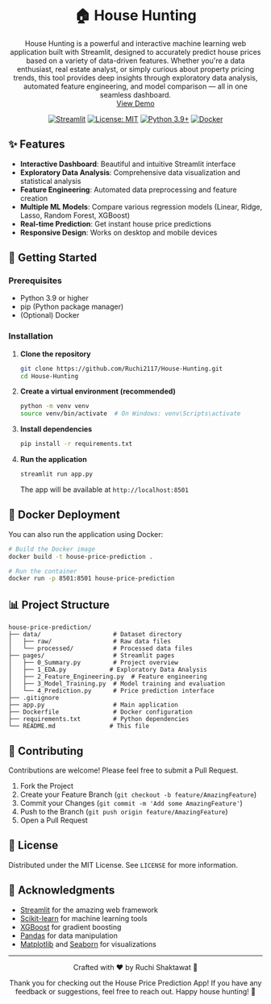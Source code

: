 <div align="center">
  <h1>🏠 House Hunting</h1>
  <p>
    House Hunting is a powerful and interactive machine learning web application built with Streamlit, designed to accurately predict house prices based on a variety of data-driven features. Whether you're a  data enthusiast, real estate analyst, or simply curious about property pricing trends, this tool provides deep insights through exploratory data analysis, automated feature engineering, and model comparison — all in one seamless dashboard.
    <br />
    <a href="https://house-hunting-fcyh9xu8wxipfxbrggcvzu.streamlit.app/" target="_blank">View Demo</a>
  </p>
  
  [![Streamlit](https://static.streamlit.io/badges/streamlit_badge_black_white.svg)](https://house-prediction-wctwgkvhjgqgnkktz9tyuc.streamlit.app/)
  [![License: MIT](https://img.shields.io/badge/License-MIT-yellow.svg)](https://opensource.org/licenses/MIT)
  [![Python 3.9+](https://img.shields.io/badge/python-3.9+-blue.svg)](https://www.python.org/downloads/)
  [![Docker](https://img.shields.io/badge/Docker-2CA5E0?style=flat&logo=docker&logoColor=white)](https://www.docker.com/)
</div>

## ✨ Features

- **Interactive Dashboard**: Beautiful and intuitive Streamlit interface
- **Exploratory Data Analysis**: Comprehensive data visualization and statistical analysis
- **Feature Engineering**: Automated data preprocessing and feature creation
- **Multiple ML Models**: Compare various regression models (Linear, Ridge, Lasso, Random Forest, XGBoost)
- **Real-time Prediction**: Get instant house price predictions
- **Responsive Design**: Works on desktop and mobile devices

## 🚀 Getting Started

### Prerequisites
- Python 3.9 or higher
- pip (Python package manager)
- (Optional) Docker

### Installation

1. **Clone the repository**
   ```bash
   git clone https://github.com/Ruchi2117/House-Hunting.git
   cd House-Hunting
   ```

2. **Create a virtual environment (recommended)**
   ```bash
   python -m venv venv
   source venv/bin/activate  # On Windows: venv\Scripts\activate
   ```

3. **Install dependencies**
   ```bash
   pip install -r requirements.txt
   ```

4. **Run the application**
   ```bash
   streamlit run app.py
   ```
   The app will be available at `http://localhost:8501`

## 🐳 Docker Deployment

You can also run the application using Docker:

```bash
# Build the Docker image
docker build -t house-price-prediction .

# Run the container
docker run -p 8501:8501 house-price-prediction
```

## 📊 Project Structure

```
house-price-prediction/
├── data/                    # Dataset directory
│   ├── raw/                 # Raw data files
│   └── processed/           # Processed data files
├── pages/                   # Streamlit pages
│   ├── 0_Summary.py         # Project overview
│   ├── 1_EDA.py            # Exploratory Data Analysis
│   ├── 2_Feature_Engineering.py  # Feature engineering
│   ├── 3_Model_Training.py  # Model training and evaluation
│   └── 4_Prediction.py      # Price prediction interface
├── .gitignore
├── app.py                   # Main application
├── Dockerfile               # Docker configuration
├── requirements.txt         # Python dependencies
└── README.md               # This file
```

## 🤝 Contributing

Contributions are welcome! Please feel free to submit a Pull Request.

1. Fork the Project
2. Create your Feature Branch (`git checkout -b feature/AmazingFeature`)
3. Commit your Changes (`git commit -m 'Add some AmazingFeature'`)
4. Push to the Branch (`git push origin feature/AmazingFeature`)
5. Open a Pull Request

## 📄 License

Distributed under the MIT License. See `LICENSE` for more information.

## 🙏 Acknowledgments

- [Streamlit](https://streamlit.io/) for the amazing web framework
- [Scikit-learn](https://scikit-learn.org/) for machine learning tools
- [XGBoost](https://xgboost.ai/) for gradient boosting
- [Pandas](https://pandas.pydata.org/) for data manipulation
- [Matplotlib](https://matplotlib.org/) and [Seaborn](https://seaborn.pydata.org/) for visualizations

---

<div align="center">
  <p>Crafted with ❤️ by Ruchi Shaktawat 🚀</p>
  <p>Thank you for checking out the House Price Prediction App! If you have any feedback or suggestions, feel free to reach out. Happy house hunting! 🏡</p>
</div>
